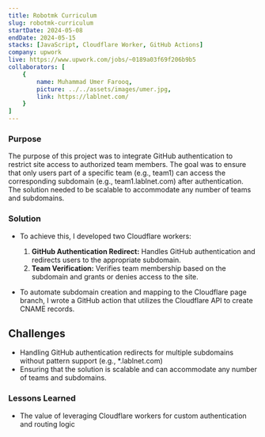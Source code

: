 ```yaml
---
title: Robotmk Curriculum
slug: robotmk-curriculum
startDate: 2024-05-08
endDate: 2024-05-15
stacks: [JavaScript, Cloudflare Worker, GitHub Actions]
company: upwork
live: https://www.upwork.com/jobs/~0189a03f69f206b9b5
collaborators: [
    {
        name: Muhammad Umer Farooq,
        picture: ../../assets/images/umer.jpg,
        link: https://lablnet.com/
    }
]
---
```


### Purpose
The purpose of this project was to integrate GitHub authentication to restrict site access to authorized team members. The goal was to ensure that only users part of a specific team (e.g., team1) can access the corresponding subdomain (e.g., team1.lablnet.com) after authentication. The solution needed to be scalable to accommodate any number of teams and subdomains.


### Solution
- To achieve this, I developed two Cloudflare workers:
    1. **GitHub Authentication Redirect:** Handles GitHub authentication and redirects users to the appropriate subdomain.
    2. **Team Verification:** Verifies team membership based on the subdomain and grants or denies access to the site.

- To automate subdomain creation and mapping to the Cloudflare page branch, I wrote a GitHub action that utilizes the Cloudflare API to create CNAME records.


## Challenges
- Handling GitHub authentication redirects for multiple subdomains without pattern support (e.g., *.lablnet.com)
- Ensuring that the solution is scalable and can accommodate any number of teams and subdomains.

### Lessons Learned
- The value of leveraging Cloudflare workers for custom authentication and routing logic
